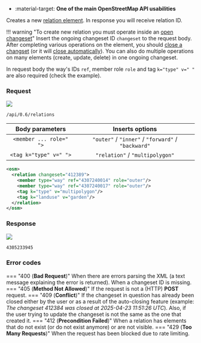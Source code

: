 <div class="grid cards" markdown>

- :material-target: **One of the main OpenStreetMap API usabilities**

</div>

Creates a new [relation element](../general_information/elements.md#elements-description). In response you will receive relation ID.

!!! warning "To create new relation you must operate inside an [open changeset](open_changeset.md)"
    Insert the ongoing changeset ID `changeset` to the request body. After completing various operations on the element, you should [close a changset](close_changeset.md) (or it will [close automatically](../general_information/changesets.md#changesets-attributes)). You can also do multiple operations on many elements (create, update, delete) in one ongoing changeset.

In request body the way's IDs `ref`, member role `role` and tag `k="type" v=" "` are also required (check the example).

### Request

![](https://img.shields.io/badge/POST-blue)

```
/api/0.6/relations
```

| Body parameters | Inserts options |
| :---: | :---: |
| `<member ... role=" ">` | `"outer"` / `"inner"` / `"forward"` / `"backward"` |
| `<tag k="type" v=" ">` | `"relation"` / `"multipolygon"` |

``` xml title="Example body request for creating relation" hl_lines="2-6"
<osm>
  <relation changeset="412389">
    <member type="way" ref="4307240014" role="outer"/>
    <member type="way" ref="4307240017" role="outer"/>
    <tag k="type" v="multipolygon"/>
    <tag k="landuse" v="garden"/>
  </relation>
</osm>
```

### Response

![](https://img.shields.io/badge/Response-200%20OK-brightgreen)

``` xml title="relationID_example.xml" linenums="1"
4305233945
```

### Error codes

=== "400 (**Bad Request**)"
    When there are errors parsing the XML (a text message explaining the error is returned). When a changeset ID is missing.
=== "405 (**Method Not Allowed**)"
    If the request is not a (HTTP) **POST** request.
=== "409 (**Conflict**)"
    If the changeset in question has already been closed either by the user or as a result of the auto-closing feature (example: *The changeset 412384 was closed at 2025-04-23 11:51:26 UTC*). Also, if the user trying to update the changeset is not the same as the one that created it.
=== "412 (**Precondition Failed**)"
    When a relation has elements that do not exist (or do not exist anymore) or are not visible.
=== "429 (**Too Many Requests**)"
    When the request has been blocked due to rate limiting.